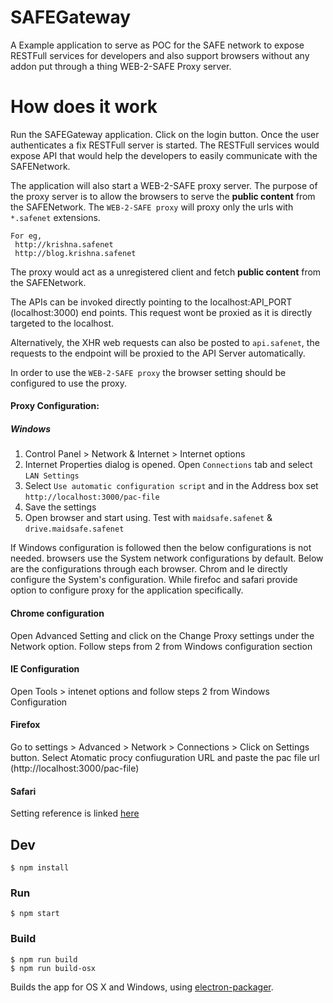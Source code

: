 # SAFEGateway

A Example application to serve as POC for the SAFE network to expose RESTFull services for developers and also support 
browsers without any addon put through a thing WEB-2-SAFE Proxy server.  

# How does it work

Run the SAFEGateway application. Click on the login button. Once the user authenticates a fix RESTFull server is started.
The RESTFull services would expose API that would help the developers to easily communicate with the SAFENetwork.

The application will also start a WEB-2-SAFE proxy server. The purpose of the proxy server is to allow the browsers to
serve the **public content** from the SAFENetwork. The `WEB-2-SAFE proxy` will proxy only the urls with `*.safenet` extensions.

```
For eg,
 http://krishna.safenet
 http://blog.krishna.safenet
```

The proxy would act as a unregistered client and fetch **public content** from the SAFENetwork.
 
The APIs can be invoked directly pointing to the localhost:API_PORT (localhost:3000) end points. 
This request wont be proxied as it is directly targeted to the localhost.
 
Alternatively, the XHR web requests can also be posted to `api.safenet`, the requests to the endpoint will be proxied to 
the API Server automatically.  

In order to use the `WEB-2-SAFE proxy` the browser setting should be configured to use the proxy.

#### Proxy Configuration:

##### Windows
1. Control Panel > Network & Internet > Internet options
2. Internet Properties dialog is opened. Open `Connections` tab and select `LAN Settings`
3. Select `Use automatic configuration script` and in the Address box set `http://localhost:3000/pac-file` 
4. Save the settings
5. Open browser and start using. Test with `maidsafe.safenet` & `drive.maidsafe.safenet`      

If Windows configuration is followed then the below configurations is not needed. browsers use the System network 
configurations by default. Below are the configurations through each browser. Chrom and Ie directly configure the 
System's configuration. While firefoc and safari provide option to configure proxy for the application specifically. 

#### Chrome configuration
Open Advanced Setting and click on the Change Proxy settings under the Network option. Follow steps from 2 from
 Windows configuration section

#### IE Configuration
Open Tools > intenet options and follow steps 2 from Windows Configuration

#### Firefox
Go to settings > Advanced > Network > Connections > Click on Settings button. Select Atomatic procy confiuguration URL 
and paste the pac file url (http://localhost:3000/pac-file)

#### Safari
Setting reference is linked [here](http://www.lib.berkeley.edu/using-the-libraries/proxy-safari-mac-osx-snow-leopard)


## Dev

```
$ npm install
```

### Run

```
$ npm start
```

### Build

```
$ npm run build
$ npm run build-osx
```

Builds the app for OS X and Windows, using [electron-packager](https://github.com/maxogden/electron-packager).
